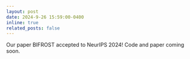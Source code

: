 ```yaml
---
layout: post
date: 2024-9-26 15:59:00-0400
inline: true
related_posts: false
---
```


Our paper BIFROST accepted to NeurIPS 2024! Code and paper coming soon.
